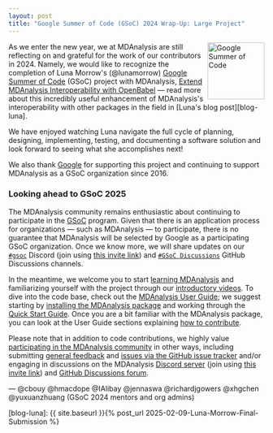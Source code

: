 ```yaml
---
layout: post
title: "Google Summer of Code (GSoC) 2024 Wrap-Up: Large Project"
---
```

<p>
<img
src="https://developers.google.com/open-source/gsoc/images/gsoc2016-sun-373x373.png"
title="Google Summer of Code" alt="Google Summer of Code"
style="float: right; height: 8em; " />
</p>

As we enter the new year, we at MDAnalysis are still reflecting on and grateful for the work of our contributors in 2024. Namely, we would like to recognize the completion of Luna Morrow's (@lunamorrow) [Google Summer of Code](https://summerofcode.withgoogle.com/) (GSoC) project with MDAnalysis, [Extend MDAnalysis Interoperability with OpenBabel](https://summerofcode.withgoogle.com/archive/2024/projects/yLzX6MjS) — read more about this incredibly useful enhancement of MDAnalysis's interoperability with other packages in the field in [Luna's blog post][blog-luna].

We have enjoyed watching Luna navigate the full cycle of planning, designing, implementing, testing, and documenting a software solution and look forward to seeing what she accomplishes next!

We also thank [Google](https://opensource.google/) for supporting this project and continuing to support MDAnalysis as a GSoC organization since 2016.

### Looking ahead to GSoC 2025

The MDAnalysis community remains enthusiastic about continuing to participate in the [GSoC](https://summerofcode.withgoogle.com/) program. Given that there is an application process for organizations — such as MDAnalysis — to participate, there is no guarantee that MDAnalysis will be selected by Google as a participating GSoC organization. Once we know more, we will share updates on our [`#gsoc`](https://discord.com/channels/807348386012987462/807350567893860433) Discord (join using [this invite link](https://discord.com/invite/fXTSfDJyxE)) and [`#GSoC Discussions`](https://github.com/MDAnalysis/mdanalysis/discussions/categories/gsoc-discussions) GitHub Discussions channels.

In the meantime, we welcome you to start [learning MDAnalysis](https://www.mdanalysis.org/pages/learning_MDAnalysis/) and familiarizing yourself with the project through our [introductory videos](https://www.mdanalysis.org/pages/learning_MDAnalysis/#introductory). To dive into the code base, check out the [MDAnalysis User Guide](https://userguide.mdanalysis.org/stable/index.html); we suggest starting by [installing the MDAnalysis package](https://userguide.mdanalysis.org/stable/installation.html) and working through the [Quick Start Guide](https://userguide.mdanalysis.org/stable/examples/quickstart.html). Once you are a bit familiar with the MDAnalysis package, you can look at the User Guide sections explaining [how to contribute](https://userguide.mdanalysis.org/stable/contributing.html).

Please note that in addition to code contributions, we highly value [participating in the MDAnalysis community](https://www.mdanalysis.org/#participating) in other ways, including submitting [general feedback](https://www.mdanalysis.org/about/#feedback) and [issues via the GitHub issue tracker](https://github.com/MDAnalysis/mdanalysis/issues) and/or engaging in discussions on the MDAnalysis [Discord server](https://discord.com/channels/807348386012987462/) (join using [this invite link](https://discord.com/invite/fXTSfDJyxE)) and [GitHub Discussions forum](https://github.com/MDAnalysis/mdanalysis/discussions).

— @cbouy @hmacdope @IAlibay @jennaswa @richardjgowers @xhgchen @yuxuanzhuang (GSoC 2024 mentors and org admins)

[blog-luna]: {{ site.baseurl }}{% post_url 2025-02-09-Luna-Morrow-Final-Submission %}
